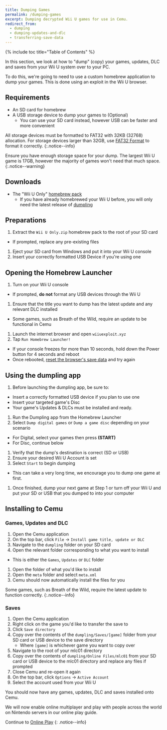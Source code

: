 ```yaml
---
title: Dumping Games
permalink: /dumping-games
excerpt: Dumping decrypted Wii U games for use in Cemu.
redirect_from:
  - dumping
  - dumping-updates-and-dlc
  - transferring-save-data
---
```


{% include toc title="Table of Contents" %}

In this section, we look at how to "dump" (copy) your games, updates, DLC and saves from your Wii U system over to your PC.

To do this, we're going to need to use a custom homebrew application to dump your games. This is done using an exploit in the Wii U browser.

## Requirements

- An SD card for homebrew
- A USB storage device to dump your games to (Optional)
  - You can use your SD card instead, however USB can be faster and more convenient

All storage devices must be formatted to FAT32 with 32KB (32768) allocation. For storage devices larger than 32GB, use [FAT32 Format](https://fat32-format.en.softonic.com/) to format it correctly.
{:.notice--info}
  
Ensure you have enough storage space for your dump. The largest Wii U game is 17GB, however the majority of games won't need that much space.
{:.notice--warning}

## Downloads

- The "Wii U Only" [homebrew pack](https://jorgev259.github.io/wiiusetup/)
  - If you have already homebrewed your Wii U before, you will only need the latest release of [dumpling](https://github.com/emiyl/dumpling/releases/latest)

## Preparations

1. Extract the `Wii U Only.zip` homebrew pack to the root of your SD card
  - If prompted, replace any pre-existing files
1. Eject your SD card from Windows and put it into your Wii U console
1. Insert your correctly formatted USB Device if you're using one

## Opening the Homebrew Launcher

1. Turn on your Wii U console
  - If prompted, **do not** format any USB devices through the Wii U
1. Ensure that the title you want to dump has the latest update and any relevant DLC installed
  - Some games, such as Breath of the Wild, require an update to be functional in Cemu
1. Launch the internet browser and open `wiiuexploit.xyz`
1. Tap `Run Homebrew Launcher!`
  - If your console freezes for more than 10 seconds, hold down the Power button for 4 seconds and reboot
  - Once rebooted, [reset the browser's save data](https://en-americas-support.nintendo.com/app/answers/detail/a_id/1507/~/how-to-delete-the-internet-browser-history) and try again

## Using the dumpling app

1. Before launching the dumpling app, be sure to:
  - Insert a correctly formatted USB device if you plan to use one
  - Insert your targeted game's Disc
  - Your game's Updates & DLCs must be installed and ready.
1. Run the Dumpling app from the Homebrew Launcher
1. Select `Dump digital games` or `Dump a game disc` depending on your scenario
  - For Digital, select your games then press **(START)**
  - For Disc, continue below
1. Verify that the dump's destination is correct (SD or USB)
1. Ensure your desired Wii U Account is set
1. Select `Start` to begin dumping
  - This can take a very long time, we encourage you to dump one game at first.
1. Once finished, dump your next game at Step 1 or turn off your Wii U and put your SD or USB that you dumped to into your computer

## Installing to Cemu

### Games, Updates and DLC

1. Open the Cemu application
1. On the top bar, click `File` -> `Install game title, update or DLC`
1. Navigate to the `dumpling` folder on your SD card
1. Open the relevant folder corresponding to what you want to install
  - This is either the `Games`, `Updates` or `DLC` folder
1. Open the folder of what you'd like to install
1. Open the `meta` folder and select `meta.xml`
1. Cemu should now automatically install the files for you

Some games, such as Breath of the Wild, require the latest update to function correctly.
{:.notice--info}

### Saves

1. Open the Cemu application
1. Right click on the game you'd like to transfer the save to
1. Click `Save directory`
1. Copy over the contents of the `dumpling/Saves/[game]` folder from your SD card or USB device to the save directory
    - Where `[game]` is whichever game you want to copy over
1. Navigate to the root of your mlc01 directory
1. Copy over the contents of `dumpling/Online Files/mlc01` from your SD card or USB device to the mlc01 directory and replace any files if prompted
1. Close Cemu and re-open it again
1. On the top bar, click `Options` -> `Active Account`
1. Select the account used from your Wii U

You should now have any games, updates, DLC and saves installed onto Cemu.

We will now enable online multiplayer and play with people across the world on Nintendo servers in our online play guide.

Continue to [Online Play](online-play)
{: .notice--info}
